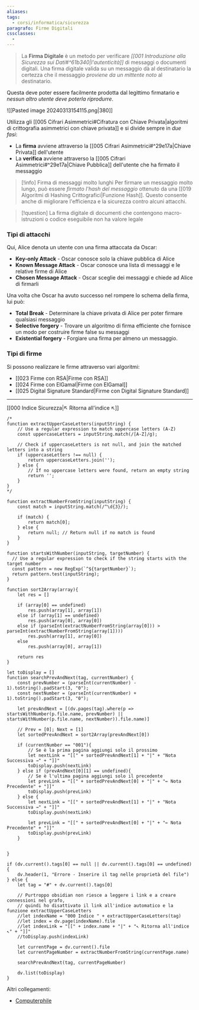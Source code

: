 ```yaml
---
aliases: 
tags:
  - corsi/informatica/sicurezza
paragrafo: Firme Digitali
cssclasses:
  - 
---
```

>La **Firma Digitale** è un metodo per verificare *[[001 Introduzione alla Sicurezza sui Dati#^61b340|l'autenticità]]* di messaggi o documenti digitali. 
>Una firma digitale valida su un messaggio dà al destinatario la certezza che il messaggio *proviene da un mittente noto* al destinatario.

Questa deve poter essere facilmente prodotta dal legittimo firmatario e *nessun altro utente deve poterla riprodurre*.

![[Pasted image 20240313154115.png|380]]

Utilizza gli [[005 Cifrari Asimmetrici#Cifratura con Chiave Privata|algoritmi di crittografia asimmetrici con chiave privata]] e si divide sempre in *due fasi*:
- La **firma** avviene attraverso la [[005 Cifrari Asimmetrici#^29e17a|Chiave Privata]] dell'utente
- La **verifica** avviene attraverso la [[005 Cifrari Asimmetrici#^29e17a|Chiave Pubblica]] dell'utente che ha firmato il messaggio

> [!info] Firma di messaggi molto lunghi
> Per firmare un messaggio molto lungo, può essere *firmato l'hash del messaggio* ottenuto da una [[019 Algoritmi di Hashing Crittografici|Funzione Hash]].
> Questo consente anche di migliorare l'efficienza e la sicurezza contro alcuni attacchi.

> [!question] La firma digitale di documenti che contengono macro-istruzioni o codice eseguibile non ha valore legale


### Tipi di attacchi
Qui, Alice denota un utente con una firma attaccata da Oscar:
- **Key-only Attack** - Oscar conosce solo la chiave pubblica di Alice
- **Known Message Attack** - Oscar conosce una lista di messaggi e le relative firme di Alice
- **Chosen Message Attack** - Oscar sceglie dei messaggi e chiede ad Alice di firmarli

Una volta che Oscar ha avuto successo nel rompere lo schema della firma, lui può:
- **Total Break** - Determinare la chiave privata di Alice per poter firmare qualsiasi messaggio
- **Selective forgery** - Trovare un algoritmo di firma efficiente che fornisce un modo per costruire firme false su messaggi
- **Existential forgery** - Forgiare una firma per almeno un messaggio.

### Tipi di firme
Si possono realizzare le firme attraverso vari algoritmi:
- [[023 Firme con RSA|Firme con RSA]]
- [[024 Firme con ElGamal|Firme con ElGamal]]
- [[025 Digital Signature Standard|Firme con Digital Signature Standard]]

___
[[000 Indice Sicurezza|↖ Ritorna all'indice ↖]]

```dataviewjs
/*
function extractUpperCaseLetters(inputString) {
	// Use a regular expression to match uppercase letters (A-Z)
	const uppercaseLetters = inputString.match(/[A-Z]/g);
	
	// Check if uppercaseLetters is not null, and join the matched letters into a string
	if (uppercaseLetters !== null) {
		return uppercaseLetters.join('');
	} else {
	    // If no uppercase letters were found, return an empty string
	    return '';
	}
}
*/

function extractNumberFromString(inputString) {
	const match = inputString.match(/^\d{3}/);
	
	if (match) {
		return match[0];
	} else {
		return null; // Return null if no match is found
	}
}

function startsWithNumber(inputString, targetNumber) {
  // Use a regular expression to check if the string starts with the target number
  const pattern = new RegExp(`^${targetNumber}`);
  return pattern.test(inputString);
}

function sort2Array(array){
	let res = []
	
	if (array[0] == undefined)
		res.push(array[1], array[1])
	else if (array[1] == undefined)
		res.push(array[0], array[0])
	else if (parseInt(extractNumberFromString(array[0])) > parseInt(extractNumberFromString(array[1])))
		res.push(array[1], array[0])
	else
		res.push(array[0], array[1])
	
	return res
}

let toDisplay = []
function searchPrevAndNext(tag, currentNumber) {
	const prevNumber = (parseInt(currentNumber) - 1).toString().padStart(3, "0");
	const nextNumber = (parseInt(currentNumber) + 1).toString().padStart(3, "0");
	
	let prevAndNext = [(dv.pages(tag).where(p => startsWithNumber(p.file.name, prevNumber) || startsWithNumber(p.file.name, nextNumber)).file.name)]
	
	// Prev = [0]; Next = [1]
	let sortedPrevAndNext = sort2Array(prevAndNext[0])
	
	if (currentNumber == "001"){ 
		// Se è la prima pagina aggiungi solo il prossimo
		let nextLink = "[[" + sortedPrevAndNext[1] + "|" + "Nota Successiva →" + "]]"
		toDisplay.push(nextLink)
	} else if (prevAndNext[0][1] == undefined){
		// Se è l'ultima pagina aggiungi solo il precedente
		let prevLink = "[[" + sortedPrevAndNext[0] + "|" + "← Nota Precedente" + "]]"
		toDisplay.push(prevLink)
	} else {
		let nextLink = "[[" + sortedPrevAndNext[1] + "|" + "Nota Successiva →" + "]]"
		toDisplay.push(nextLink)
		
		let prevLink = "[[" + sortedPrevAndNext[0] + "|" + "← Nota Precedente" + "]]"
		toDisplay.push(prevLink)
	}
	
	
}

if (dv.current().tags[0] == null || dv.current().tags[0] == undefined){
	dv.header(1, "Errore - Inserire il tag nelle proprietà del file")
} else {
	let tag = "#" + dv.current().tags[0]

	// Purtroppo obsidian non riesce a leggere i link e a creare connessioni nel grafo,
	// quindi ho disattivato il link all'indice automatico e la funzione extractUpperCaseLetters
	//let indexName = "000 Indice " + extractUpperCaseLetters(tag)
	//let index = dv.page(indexName).file
	//let indexLink = "[[" + index.name + "|" + "↖ Ritorna all'indice ↖" + "]]"
	//toDisplay.push(indexLink)
	
	let currentPage = dv.current().file
	let currentPageNumber = extractNumberFromString(currentPage.name)
	
	searchPrevAndNext(tag, currentPageNumber)
	
	dv.list(toDisplay)
}
```

Altri collegamenti: 
- [Computerphile](https://www.youtube.com/watch?v=s22eJ1eVLTU)